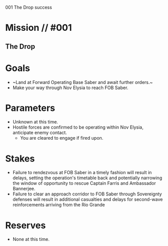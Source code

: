 001
The Drop
success

# Mission // #001
## The Drop
# Goals
- ~Land at Forward Operating Base Saber and await further orders.~
- Make your way through Nov Elysia to reach FOB Saber.
  
# Parameters
- Unknown at this time.
- Hostile forces are confirmed to be operating within Nov Elysia, anticipate enemy contact.
  - You are cleared to engage if fired upon.

# Stakes
- Failure to rendezvous at FOB Saber in a timely fashion will result in delays, setting the operation's timetable back and potentially narrowing the window of opportunity to rescue Captain Farris and Ambassador Bannerjee.
- Failure to clear an approach corridor to FOB Saber through Sovereignty defenses will result in additional casualties and delays for second-wave reinforcements arriving from the Rio Grande

# Reserves
- None at this time.